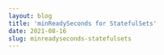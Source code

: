 ```yaml
---
layout: blog
title: 'minReadySeconds for StatefulSets'
date: 2021-08-16
slug: minreadyseconds-statefulsets
---
```

